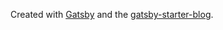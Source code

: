 Created with [Gatsby](https://www.gatsbyjs.org/) and the [gatsby-starter-blog](https://github.com/gatsbyjs/gatsby-starter-blog).
